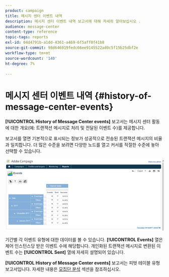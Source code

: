```yaml
---
product: campaign
title: 메시지 센터 이벤트 내역
description: 메시지 센터 이벤트 내역 보고서에 대해 자세히 알아보십시오 .
audience: message-center
content-type: reference
topic-tags: reports
exl-id: 04d4791b-a1dd-4361-a469-6f5aff0f41b8
source-git-commit: 98d646919fedc66ee9145522ad0c5f15b25dbf2e
workflow-type: tm+mt
source-wordcount: '140'
ht-degree: 7%

---
```


# 메시지 센터 이벤트 내역 {#history-of-message-center-events}

**[!UICONTROL History of Message Center events]** 보고서는 메시지 센터 활동에 대한 개요(예: 트랜잭션 메시지로 처리 및 전달된 이벤트 수)를 제공합니다.

보고서를 열면 기본적으로 표시되는 정보가 성공적으로 전송된 트랜잭션 메시지의 비율과 일치합니다. 더 많은 수준을 보려면 다양한 노드를 열고 커서를 적절한 수준에 놓아 선택할 수 있습니다.

![](assets/messagecenter_reporting_001.png)

기간별 각 이벤트 유형에 대한 데이터를 볼 수 있습니다. **[!UICONTROL Events]** 열은 제어 인스턴스당 받은 이벤트 수에 해당합니다. 개인화된 트랜잭션 메시지로 변환된 이벤트 수는 **[!UICONTROL Sent]** 열에 자세히 설명되어 있습니다.

**[!UICONTROL History of Message Center events]** 보고서는 피벗 테이블 유형 보고서입니다. 자세한 내용은 [모집단 분석](../../reporting/using/about-descriptive-analysis.md) 섹션을 참조하십시오.
